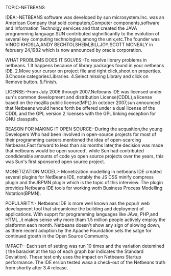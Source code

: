 TOPIC-NETBEANS

IDEA:-NETBEANS software was developed by sun microsystem.Inc. was an American Company that sold computers,Computer components,software and Information Technolgy services and that created the JAVA programming language.SUN contributed sighnificantly to the evolution of several   key computing technologies,among the unix,etc.The founder was VINOD KHOSLA,ANDY BECHTOLSHEIM,BILLJOY,SCOTT MCNEALY in february 24,1982 which is now announced by oracle corporation.

WHAT PROBLEMS DOES IT SOLVES:-To resolve library problems  in netbeans.
1.It happens because of library packages found in your netbeans IDE.
2.Move your cursor on project file and right click,shoot on properties.
3.Choose categories:Libraries.
4.Select missing Library and click on Remove button.
5.Finish.

LICENSE:-From July 2006 through 2007,Netbeans IDE was licensed under sun's common development and distribution License(CDDL),a license based on the mozilla public license(MPL).In october 2007,sun announced that Netbeans would hence forth be offered under a dual license of the CDDL and the GPL version 2 licenses with the GPL linking exception for GNU classpath.

REASON FOR MAKING IT OPEN SOURCE:-During the acqusition,the young Developers Who had been involved in open-source projects for most of their programming careers,mentioned the idea of open-scarcing Netbeans.Fast forward to less than six months later,the decision was made that netbeans would be open sourced'. while Sun had contributed condiderable amounts of code yo open source projects over the years, this was Sun's first sponsored open source project.

MONETIZATION MODEL:- Monetization modelling in netbeans IDE created several plugins for NetBeans IDE, notably the JS CSS minify compress plugin and theJBPMN plugin which is the topic of this interview. The plugin provides Netbeans IDE tools for working woth Business Process Modelling Notation(BPMN).

POPULARITY:- Netbeans IDE is more well known aas the populr web development tool that streamloine the building and deployment of applications. With supprt for programming languages like JAva, PHP,and HTML ,it makes sense why more tham 1.5 million people actively employ the platformn each month. Netbeans doesn't show any sign of slowing down, as there recent adoption by the Apache Foundation sets the satge for continued gtoeth in the Open Source Community.

IMPACT:- Each sert of setting was run 10 times and the variation detemined ( the baracket at the top of each graph bar indicates the Standard Deviation). These test only uses the impact on Netbeans Startup performance. The IDE ersion tested wasa a check-out of the Netbeans truth from shortly after 3.4 release.
